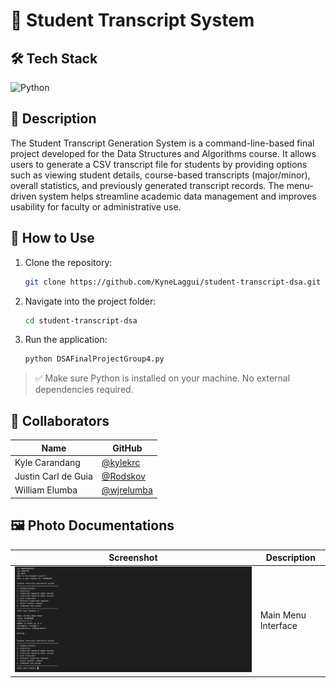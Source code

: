 # 📌 Student Transcript System

## 🛠 Tech Stack

![Python](https://img.shields.io/badge/Python-3670A0?style=for-the-badge&logo=python&logoColor=ffdd54)

## 📄 Description

The Student Transcript Generation System is a command-line-based final project developed for the Data Structures and Algorithms course. It allows users to generate a CSV transcript file for students by providing options such as viewing student details, course-based transcripts (major/minor), overall statistics, and previously generated transcript records. The menu-driven system helps streamline academic data management and improves usability for faculty or administrative use.

## 🚀 How to Use

1. Clone the repository:

   ```bash
   git clone https://github.com/KyneLaggui/student-transcript-dsa.git
   ```

2. Navigate into the project folder:

   ```bash
   cd student-transcript-dsa
   ```

3. Run the application:
   ```bash
   python DSAFinalProjectGroup4.py
   ```

> ✅ Make sure Python is installed on your machine. No external dependencies required.

## 🤝 Collaborators

| Name                | GitHub                                     |
| ------------------- | ------------------------------------------ |
| Kyle Carandang      | [@kylekrc](https://github.com/kylekrc)     |
| Justin Carl de Guia | [@Rodskov](https://github.com/Rodskov)     |
| William Elumba      | [@wjrelumba](https://github.com/wjrelumba) |

## 🖼 Photo Documentations

| Screenshot                                          | Description         |
| --------------------------------------------------- | ------------------- |
| ![Transcript Menu](./assets/student-transcript.png) | Main Menu Interface |
